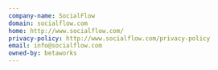 ```yaml
---
company-name: SocialFlow
domain: socialflow.com
home: http://www.socialflow.com/
privacy-policy: http://www.socialflow.com/privacy-policy
email: info@socialflow.com
owned-by: betaworks
---
```





